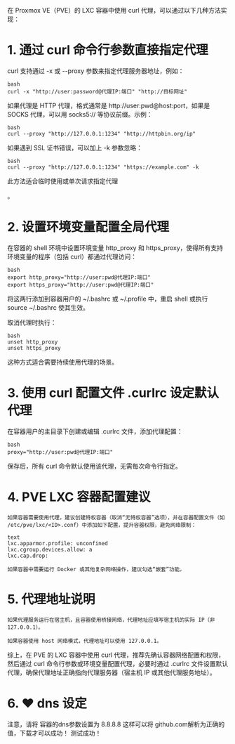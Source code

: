 在 Proxmox VE（PVE）的 LXC 容器中使用 curl 代理，可以通过以下几种方法实现：
# 1. 通过 curl 命令行参数直接指定代理

curl 支持通过 -x 或 --proxy 参数来指定代理服务器地址，例如：
```
bash
curl -x "http://user:password@代理IP:端口" "http://目标网址"
```
如果代理是 HTTP 代理，格式通常是 http://user:pwd@host:port，如果是 SOCKS 代理，可以用 socks5:// 等协议前缀。示例：
```
bash
curl --proxy "http://127.0.0.1:1234" "http://httpbin.org/ip"
```
如果遇到 SSL 证书错误，可以加上 -k 参数忽略：
```
bash
curl --proxy "http://127.0.0.1:1234" "https://example.com" -k
```
此方法适合临时使用或单次请求指定代理

。
# 2. 设置环境变量配置全局代理

在容器的 shell 环境中设置环境变量 http_proxy 和 https_proxy，使得所有支持环境变量的程序（包括 curl）都通过代理访问：
```
bash
export http_proxy="http://user:pwd@代理IP:端口"
export https_proxy="http://user:pwd@代理IP:端口"
```

将这两行添加到容器用户的 ~/.bashrc 或 ~/.profile 中，重启 shell 或执行 source ~/.bashrc 使其生效。

取消代理时执行：
```
bash
unset http_proxy
unset https_proxy
```
这种方式适合需要持续使用代理的场景。

# 3. 使用 curl 配置文件 .curlrc 设定默认代理

在容器用户的主目录下创建或编辑 .curlrc 文件，添加代理配置：
```
bash
proxy="http://user:pwd@代理IP:端口"
```
保存后，所有 curl 命令默认使用该代理，无需每次命令行指定。
# 4. PVE LXC 容器配置建议

    如果容器需要使用代理，建议创建特权容器（取消“无特权容器”选项），并在容器配置文件（如 /etc/pve/lxc/<ID>.conf）中添加如下配置，提升容器权限，避免网络限制：
```
text
lxc.apparmor.profile: unconfined
lxc.cgroup.devices.allow: a
lxc.cap.drop:
```
    如果容器中需要运行 Docker 或其他复杂网络操作，建议勾选“嵌套”功能。

# 5. 代理地址说明

    如果代理服务运行在宿主机，且容器使用桥接网络，代理地址应填写宿主机的实际 IP（非 127.0.0.1）。

    如果容器使用 host 网络模式，代理地址可以使用 127.0.0.1。

综上，在 PVE 的 LXC 容器中使用 curl 代理，推荐先确认容器网络配置和权限，然后通过 curl 命令行参数或环境变量配置代理，必要时通过 .curlrc 文件设置默认代理，确保代理地址正确指向代理服务器（宿主机 IP 或其他代理服务地址）。

# 6. ❤️ dns 设定
  注意，请将 容器的dns参数设置为 8.8.8.8 这样可以将 github.com解析为正确的值，下载才可以成功！
  测试成功！
